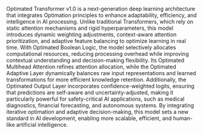 Optimated Transformer v1.0 is a next-generation deep learning architecture that integrates Optimation principles to enhance adaptability, efficiency, and intelligence in AI processing. Unlike traditional Transformers, which rely on static attention mechanisms and rigid hyperparameters, this model introduces dynamic weighting adjustments, context-aware attention prioritization, and adaptive feature balancing to optimize learning in real time. With Optimated Boolean Logic, the model selectively allocates computational resources, reducing processing overhead while improving contextual understanding and decision-making flexibility. Its Optimated Multihead Attention refines attention allocation, while the Optimated Adaptive Layer dynamically balances raw input representations and learned transformations for more efficient knowledge retention. Additionally, the Optimated Output Layer incorporates confidence-weighted logits, ensuring that predictions are self-aware and uncertainty-adjusted, making it particularly powerful for safety-critical AI applications, such as medical diagnostics, financial forecasting, and autonomous systems. By integrating iterative optimation and adaptive decision-making, this model sets a new standard in AI development, enabling more scalable, efficient, and human-like artificial intelligence.
